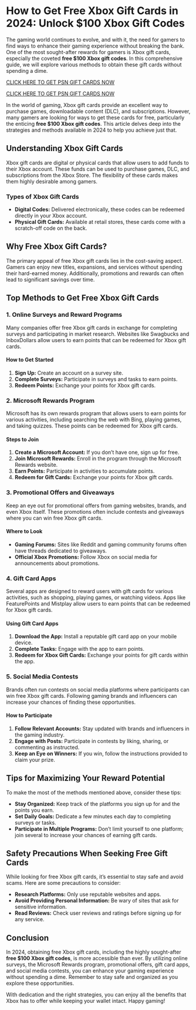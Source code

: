 # How to Get Free Xbox Gift Cards in 2024: Unlock $100 Xbox Gift Codes

The gaming world continues to evolve, and with it, the need for gamers to find ways to enhance their gaming experience without breaking the bank. One of the most sought-after rewards for gamers is Xbox gift cards, especially the coveted **free $100 Xbox gift codes**. In this comprehensive guide, we will explore various methods to obtain these gift cards without spending a dime. 

[CLICK HERE TO GET PSN GIFT CARDS NOW](https://todaylink.site/freegiftcard/)

[CLICK HERE TO GET PSN GIFT CARDS NOW](https://todaylink.site/freegiftcard/)


In the world of gaming, Xbox gift cards provide an excellent way to purchase games, downloadable content (DLC), and subscriptions. However, many gamers are looking for ways to get these cards for free, particularly the enticing **free $100 Xbox gift codes**. This article delves deep into the strategies and methods available in 2024 to help you achieve just that.

## Understanding Xbox Gift Cards

Xbox gift cards are digital or physical cards that allow users to add funds to their Xbox account. These funds can be used to purchase games, DLC, and subscriptions from the Xbox Store. The flexibility of these cards makes them highly desirable among gamers.

### Types of Xbox Gift Cards

- **Digital Codes:** Delivered electronically, these codes can be redeemed directly in your Xbox account.
- **Physical Gift Cards:** Available at retail stores, these cards come with a scratch-off code on the back.

## Why Free Xbox Gift Cards?

The primary appeal of free Xbox gift cards lies in the cost-saving aspect. Gamers can enjoy new titles, expansions, and services without spending their hard-earned money. Additionally, promotions and rewards can often lead to significant savings over time.

## Top Methods to Get Free Xbox Gift Cards

### 1. Online Surveys and Reward Programs

Many companies offer free Xbox gift cards in exchange for completing surveys and participating in market research. Websites like Swagbucks and InboxDollars allow users to earn points that can be redeemed for Xbox gift cards.

#### How to Get Started
1. **Sign Up:** Create an account on a survey site.
2. **Complete Surveys:** Participate in surveys and tasks to earn points.
3. **Redeem Points:** Exchange your points for Xbox gift cards.

### 2. Microsoft Rewards Program

Microsoft has its own rewards program that allows users to earn points for various activities, including searching the web with Bing, playing games, and taking quizzes. These points can be redeemed for Xbox gift cards.

#### Steps to Join
1. **Create a Microsoft Account:** If you don’t have one, sign up for free.
2. **Join Microsoft Rewards:** Enroll in the program through the Microsoft Rewards website.
3. **Earn Points:** Participate in activities to accumulate points.
4. **Redeem for Gift Cards:** Exchange your points for Xbox gift cards.

### 3. Promotional Offers and Giveaways

Keep an eye out for promotional offers from gaming websites, brands, and even Xbox itself. These promotions often include contests and giveaways where you can win free Xbox gift cards.

#### Where to Look
- **Gaming Forums:** Sites like Reddit and gaming community forums often have threads dedicated to giveaways.
- **Official Xbox Promotions:** Follow Xbox on social media for announcements about promotions.

### 4. Gift Card Apps

Several apps are designed to reward users with gift cards for various activities, such as shopping, playing games, or watching videos. Apps like FeaturePoints and Mistplay allow users to earn points that can be redeemed for Xbox gift cards.

#### Using Gift Card Apps
1. **Download the App:** Install a reputable gift card app on your mobile device.
2. **Complete Tasks:** Engage with the app to earn points.
3. **Redeem for Xbox Gift Cards:** Exchange your points for gift cards within the app.

### 5. Social Media Contests

Brands often run contests on social media platforms where participants can win free Xbox gift cards. Following gaming brands and influencers can increase your chances of finding these opportunities.

#### How to Participate
1. **Follow Relevant Accounts:** Stay updated with brands and influencers in the gaming industry.
2. **Engage with Posts:** Participate in contests by liking, sharing, or commenting as instructed.
3. **Keep an Eye on Winners:** If you win, follow the instructions provided to claim your prize.

## Tips for Maximizing Your Reward Potential

To make the most of the methods mentioned above, consider these tips:

- **Stay Organized:** Keep track of the platforms you sign up for and the points you earn.
- **Set Daily Goals:** Dedicate a few minutes each day to completing surveys or tasks.
- **Participate in Multiple Programs:** Don’t limit yourself to one platform; join several to increase your chances of earning gift cards.

## Safety Precautions When Seeking Free Gift Cards

While looking for free Xbox gift cards, it’s essential to stay safe and avoid scams. Here are some precautions to consider:

- **Research Platforms:** Only use reputable websites and apps.
- **Avoid Providing Personal Information:** Be wary of sites that ask for sensitive information.
- **Read Reviews:** Check user reviews and ratings before signing up for any service.

## Conclusion

In 2024, obtaining free Xbox gift cards, including the highly sought-after **free $100 Xbox gift codes**, is more accessible than ever. By utilizing online surveys, the Microsoft Rewards program, promotional offers, gift card apps, and social media contests, you can enhance your gaming experience without spending a dime. Remember to stay safe and organized as you explore these opportunities.

With dedication and the right strategies, you can enjoy all the benefits that Xbox has to offer while keeping your wallet intact. Happy gaming!
